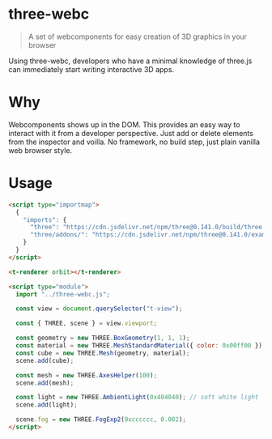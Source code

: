 # three-webc

> A set of webcomponents for easy creation of 3D graphics in your browser

Using three-webc, developers who have a minimal knowledge of three.js can immediately start writing interactive 3D apps.

# Why
Webcomponents shows up in the DOM. This provides an easy way to interact with it from a developer perspective. Just add or delete elements from the inspector and voilla. No framework, no build step, just plain vanilla web browser style.

# Usage
```html
<script type="importmap">
  {
    "imports": {
      "three": "https://cdn.jsdelivr.net/npm/three@0.141.0/build/three.module.js",
      "three/addons/": "https://cdn.jsdelivr.net/npm/three@0.141.0/examples/jsm/"
    }
  }
</script>

<t-renderer orbit></t-renderer>

<script type="module">
  import "../three-webc.js";

  const view = document.querySelector("t-view");

  const { THREE, scene } = view.viewport;

  const geometry = new THREE.BoxGeometry(1, 1, 1);
  const material = new THREE.MeshStandardMaterial({ color: 0x00ff00 });
  const cube = new THREE.Mesh(geometry, material);
  scene.add(cube);

  const mesh = new THREE.AxesHelper(100);
  scene.add(mesh);

  const light = new THREE.AmbientLight(0x404040); // soft white light
  scene.add(light);

  scene.fog = new THREE.FogExp2(0xcccccc, 0.002);
</script>
```